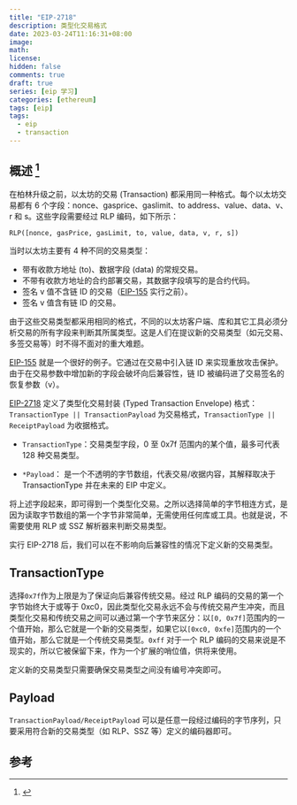 ```yaml
---
title: "EIP-2718"
description: 类型化交易格式
date: 2023-03-24T11:16:31+08:00
image:
math:
license:
hidden: false
comments: true
draft: true
series: [eip 学习]
categories: [ethereum]
tags: [eip]
tags:
  - eip
  - transaction
---
```


## 概述 [^1]

在柏林升级之前，以太坊的交易 (Transaction) 都采用同一种格式。每个以太坊交易都有 6 个字段：nonce、gasprice、gaslimit、to address、value、data、v、r 和 s。这些字段需要经过 RLP 编码，如下所示：

`RLP([nonce, gasPrice, gasLimit, to, value, data, v, r, s])`

当时以太坊主要有 4 种不同的交易类型：

- 带有收款方地址 (to)、数据字段 (data) 的常规交易。
- 不带有收款方地址的合约部署交易，其数据字段填写的是合约代码。
- 签名 v 值不含链 ID 的交易（[EIP-155](https://eips.ethereum.org/EIPS/eip-155) 实行之前）。
- 签名 v 值含有链 ID 的交易。

由于这些交易类型都采用相同的格式，不同的以太坊客户端、库和其它工具必须分析交易的所有字段来判断其所属类型。这是人们在提议新的交易类型（如元交易、多签交易等）时不得不面对的重大难题。

[EIP-155](https://eips.ethereum.org/EIPS/eip-155) 就是一个很好的例子。它通过在交易中引入链 ID 来实现重放攻击保护。由于在交易参数中增加新的字段会破坏向后兼容性，链 ID 被编码进了交易签名的恢复参数（v）。

[EIP-2718](https://eips.ethereum.org/EIPS/eip-2718) 定义了类型化交易封装 (Typed Transaction Envelope) 格式：`TransactionType || TransactionPayload` 为交易格式，`TransactionType || ReceiptPayload` 为收据格式。

- `TransactionType`：交易类型字段，0 至 0x7f 范围内的某个值，最多可代表 128 种交易类型。

- `*Payload`： 是一个不透明的字节数组，代表交易/收据内容，其解释取决于 TransactionType 并在未来的 EIP 中定义。

将上述字段起来，即可得到一个类型化交易。之所以选择简单的字节相连方式，是因为读取字节数组的第一个字节非常简单，无需使用任何库或工具。也就是说，不需要使用 RLP 或 SSZ 解析器来判断交易类型。

实行 EIP-2718 后，我们可以在不影响向后兼容性的情况下定义新的交易类型。

## TransactionType

选择`0x7f`作为上限是为了保证向后兼容传统交易。经过 RLP 编码的交易的第一个字节始终大于或等于 0xc0，因此类型化交易永远不会与传统交易产生冲突，而且类型化交易和传统交易之间可以通过第一个字节来区分：以`[0, 0x7f]`范围内的一个值开始，那么它就是一个新的交易类型，如果它以`[0xc0, 0xfe]`范围内的一个值开始，那么它就是一个传统交易类型。`0xff` 对于一个 RLP 编码的交易来说是不现实的，所以它被保留下来，作为一个扩展的哨位值，供将来使用。

定义新的交易类型只需要确保交易类型之间没有编号冲突即可。

## Payload

`TransactionPayload/ReceiptPayload` 可以是任意一段经过编码的字节序列，只要采用符合新的交易类型（如 RLP、SSZ 等）定义的编码器即可。

## 参考

[^1]: [](https://blog.mycrypto.com/new-transaction-types-on-ethereum/)
